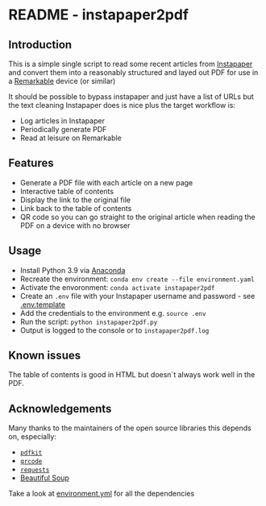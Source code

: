 # README - instapaper2pdf

## Introduction

This is a simple single script to read some recent articles from [Instapaper](https://www.instapaper.com) and convert them into a reasonably structured and layed out PDF for use in a [Remarkable](https://remarkable.com/) device (or similar)

It should be possible to bypass instapaper and just have a list of URLs but the text cleaning Instapaper does is nice plus the target workflow is:

- Log articles in Instapaper
- Periodically generate PDF
- Read at leisure on Remarkable

## Features

- Generate a PDF file with each article on a new page
- Interactive table of contents
- Display the link to the original file
- Link back to the table of contents
- QR code so you can go straight to the original article when reading the PDF on a device with no browser

## Usage

- Install Python 3.9 via [Anaconda](https://www.anaconda.com/products/individual)
- Recreate the environment: `conda env create --file environment.yaml`
- Activate the envoronment: `conda activate instapaper2pdf`
- Create an `.env` file with your Instapaper username and password - see [.env.template](./.env.template)
- Add the credentials to the environment e.g. `source .env`
- Run the script: `python instapaper2pdf.py`
- Output is logged to the console or to `instapaper2pdf.log`

## Known issues

The table of contents is good in HTML but doesn´t always work well in the PDF. 

## Acknowledgements

Many thanks to the maintainers of the open source libraries this depends on, especially:

- [`pdfkit`](https://github.com/JazzCore/python-pdfkit)
- [`qrcode`](https://github.com/lincolnloop/python-qrcode)
- [`requests`](https://docs.python-requests.org/en/master/index.html)
- [Beautiful Soup](https://www.crummy.com/software/BeautifulSoup/)

Take a look at [environment.yml](./environment.yml) for all the dependencies